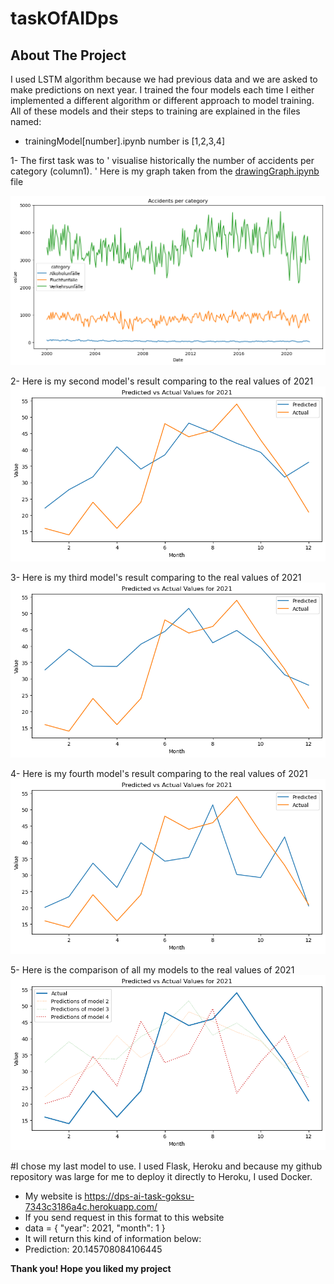 # taskOfAIDps

## About The Project
I used LSTM algorithm because we had previous data and we are asked to make predictions on next year.
I trained the four models each time I either implemented a different algorithm 
or different approach to model training. 
All of these models and their steps to training are explained in the files named:
* trainingModel[number].ipynb number is [1,2,3,4]

1- The first task was to ' visualise historically the number of accidents per category (column1). '
Here is my graph taken from the [drawingGraph.ipynb](drawingGraph.ipynb) file 

![Graph of the Database](images/firstGraphTask1.png)


2- Here is my second model's result comparing to the real values of 2021
![mySecondModel](images/mySecondModel.png)


3- Here is my third model's result comparing to the real values of 2021
![myThirdModel](images/myThirdModel.png)


4- Here is my fourth model's result comparing to the real values of 2021
![myFourthModel](images/myFourthModel.png)


5- Here is the comparison of all my models to the real values of 2021
![comparingOfMyModels](images/comparingOfMyModels.png)


#I chose my last model to use. I used Flask, Heroku and because my github repository was large for me to deploy it directly to Heroku, I used Docker.

* My website is https://dps-ai-task-goksu-7343c3186a4c.herokuapp.com/
* If you send request in this format to this website 
* data = {
    "year": 2021,
    "month": 1
}
* It will return this kind of information below:
* Prediction: 20.145708084106445 

<b> Thank you! Hope you liked my project </b>




